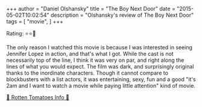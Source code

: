 +++
author = "Daniel Olshansky"
title = "The Boy Next Door"
date = "2015-05-02T10:02:54"
description = "Olshansky's review of The Boy Next Door"
tags = [
    "movie",
]
+++

Rating: ⭐⭐🌟

The only reason I watched this movie is because I was interested in seeing Jennifer Lopez in action, and that's what I got. While the cast is not necessarily top of the line, I think it was very on par, and right along the lines of what you would expect. The film was dark, and surprisingly original thanks to the inordinate characters. Though it cannot compare to blockbusters with a list actors, it was entertaining, sexy, fun and a good "it's 2am and I want to watch a movie while paying little attention" kind of movie.

[🍅 Rotten Tomatoes Info 🍅](https://www.rottentomatoes.com//m/the_boy_next_door_2015)
